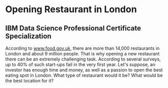 # Opening Restaurant in London
## IBM Data Science Professional Certificate Specialization


According to www.food.gov.uk, there are more than
14,000 restaurants in London and about 9 million
people. That is why opening a new restaurant there
can be an extremely challenging task. According to
several surveys, up to 40% of such start-ups fail in the
very first year. Let's suppose, an investor has enough
time and money, as well as a passion to open the best
eating spot in London. What type of restaurant would
it be? What would be the best location for it?
